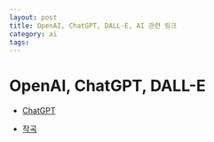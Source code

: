```yaml
---
layout: post
title: OpenAI, ChatGPT, DALL-E, AI 관련 링크
category: ai
tags:
---
```


# OpenAI, ChatGPT, DALL-E
* [ChatGPT](https://platform.openai.com/playground/chat?models=gpt-4o)

* [작곡](https://suno.com/)